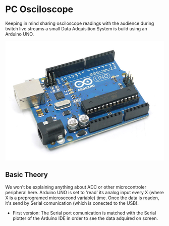 # PC Osciloscope
Keeping in mind sharing osciloscope readings with the audience during twitch live streams a small Data Adquisition System is build using an Arduino UNO.

![ARDUINO](https://github.com/AritzElge/twitch/blob/main/PC%20Osciloscope/img/arduino1_rev3.jpg)
## Basic Theory
We won't be explaining anything about ADC or other microcontroler peripheral here. Arduino UNO is set to 'read' its analog input every X (where X is 
a preprogramed microsecond variable) time. Once the data is readen, it's send by Serial comunication (which is conected to the USB).

- First version: The Serial port comunication is matched with the Serial plotter of the Arduino IDE in order to see the data adquired on screen.
